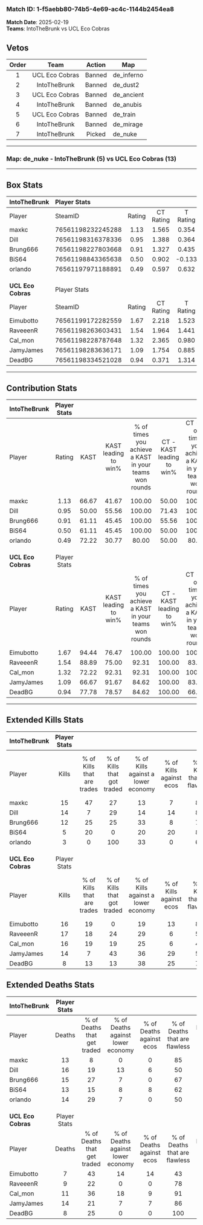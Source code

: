 ### Match ID: 1-f5aebb80-74b5-4e69-ac4c-1144b2454ea8  
**Match Date**: 2025-02-19  
**Teams**: IntoTheBrunk vs UCL Eco Cobras  

## Vetos  

| Order | Team | Action | Map |
| :---: | :--: | :----: | --- |
| 1 | UCL Eco Cobras | Banned | de_inferno |
| 2 | IntoTheBrunk | Banned | de_dust2 |
| 3 | UCL Eco Cobras | Banned | de_ancient |
| 4 | IntoTheBrunk | Banned | de_anubis |
| 5 | UCL Eco Cobras | Banned | de_train |
| 6 | IntoTheBrunk | Banned | de_mirage |
| 7 | IntoTheBrunk | Picked | de_nuke |

---  

### **Map**: de_nuke - IntoTheBrunk (5) vs UCL Eco Cobras (13)  
---  

## Box Stats  

| **IntoTheBrunk**   | Player Stats      |        |           |          |       |       |       |         |        |      |     |
| :- | :- | :-: | :-: | :-: | :-: | :-: | :-: | :-: | :-: | :-: | :-: |
| Player             | SteamID           | Rating | CT Rating | T Rating | KAST  |  ADR  | Kills | Assists | Deaths | K/D  | HS% |
| maxkc              | 76561198232245288 |  1.13  |   1.565   |  0.354   | 66.67 | 72.4  |  15   |    3    |   13   | 1.15 | 60  |
| Dill               | 76561198316378336 |  0.95  |   1.388   |  0.364   | 50.00 | 94.4  |  14   |    5    |   16   | 0.88 | 21  |
| Brung666           | 76561198227803668 |  0.91  |   1.327   |  0.435   | 61.11 | 75.9  |  12   |    5    |   15   | 0.80 | 58  |
| BiS64              | 76561198843365638 |  0.50  |   0.902   |  -0.133  | 61.11 | 35.2  |   5   |    4    |   13   | 0.38 | 60  |
| orlando            | 76561197971188891 |  0.49  |   0.597   |  0.632   | 72.22 | 43.3  |   3   |    6    |   14   | 0.21 | 66  |
|                    |                   |        |           |          |       |       |       |         |        |      |     |
|                    |                   |        |           |          |       |       |       |         |        |      |     |
|                    |                   |        |           |          |       |       |       |         |        |      |     |
| **UCL Eco Cobras** | Player Stats      |        |           |          |       |       |       |         |        |      |     |
| Player             | SteamID           | Rating | CT Rating | T Rating | KAST  |  ADR  | Kills | Assists | Deaths | K/D  | HS% |
| Eimubotto          | 76561199172282559 |  1.67  |   2.218   |  1.523   | 94.44 | 103.6 |  16   |    4    |   7    | 2.29 | 62  |
| RaveeenR           | 76561198263603431 |  1.54  |   1.964   |  1.441   | 88.89 | 82.7  |  17   |    3    |   9    | 1.89 | 52  |
| Cal_mon            | 76561198228787648 |  1.32  |   2.365   |  0.980   | 72.22 | 87.7  |  16   |    2    |   11   | 1.45 | 68  |
| JamyJames          | 76561198283636171 |  1.09  |   1.754   |  0.885   | 66.67 | 84.0  |  14   |    2    |   14   | 1.00 | 35  |
| DeadBG             | 76561198334521028 |  0.94  |   0.371   |  1.314   | 77.78 | 47.6  |   8   |    2    |   8    | 1.00 | 87  |
---  

## Contribution Stats  

| **IntoTheBrunk**   | Player Stats |       |                      |                                                        |                           |                                                             |                          |                                                            |
| :- | :-: | :-: | :-: | :-: | :-: | :-: | :-: | :-: |
| Player             |    Rating    | KAST  | KAST leading to win% | % of times you achieve a KAST in your teams won rounds | CT - KAST leading to win% | CT - % of times you achieve a KAST in your teams won rounds | T - KAST leading to win% | T - % of times you achieve a KAST in your teams won rounds |
| maxkc              |     1.13     | 66.67 |        41.67         |                         100.00                         |           50.00           |                           100.00                            |           0.00           |                            0.00                            |
| Dill               |     0.95     | 50.00 |        55.56         |                         100.00                         |           71.43           |                           100.00                            |           0.00           |                            0.00                            |
| Brung666           |     0.91     | 61.11 |        45.45         |                         100.00                         |           55.56           |                           100.00                            |           0.00           |                            0.00                            |
| BiS64              |     0.50     | 61.11 |        45.45         |                         100.00                         |           50.00           |                           100.00                            |           0.00           |                            0.00                            |
| orlando            |     0.49     | 72.22 |        30.77         |                         80.00                          |           50.00           |                            80.00                            |           0.00           |                            0.00                            |
|                    |              |       |                      |                                                        |                           |                                                             |                          |                                                            |
|                    |              |       |                      |                                                        |                           |                                                             |                          |                                                            |
|                    |              |       |                      |                                                        |                           |                                                             |                          |                                                            |
| **UCL Eco Cobras** | Player Stats |       |                      |                                                        |                           |                                                             |                          |                                                            |
| Player             |    Rating    | KAST  | KAST leading to win% | % of times you achieve a KAST in your teams won rounds | CT - KAST leading to win% | CT - % of times you achieve a KAST in your teams won rounds | T - KAST leading to win% | T - % of times you achieve a KAST in your teams won rounds |
| Eimubotto          |     1.67     | 94.44 |        76.47         |                         100.00                         |          100.00           |                           100.00                            |          63.64           |                           100.00                           |
| RaveeenR           |     1.54     | 88.89 |        75.00         |                         92.31                          |          100.00           |                            83.33                            |          63.64           |                           100.00                           |
| Cal_mon            |     1.32     | 72.22 |        92.31         |                         92.31                          |          100.00           |                           100.00                            |          85.71           |                           85.71                            |
| JamyJames          |     1.09     | 66.67 |        91.67         |                         84.62                          |          100.00           |                            83.33                            |          85.71           |                           85.71                            |
| DeadBG             |     0.94     | 77.78 |        78.57         |                         84.62                          |          100.00           |                            66.67                            |          70.00           |                           100.00                           |
---  

## Extended Kills Stats  

| **IntoTheBrunk**   | Player Stats |                            |                            |                                    |                         |                              |                                 |                                       |                    |           |
| :- | :-: | :-: | :-: | :-: | :-: | :-: | :-: | :-: | :-: | :-: |
| Player             |    Kills     | % of Kills that are trades | % of Kills that got traded | % of Kills against a lower economy | % of Kills against ecos | % of Kills that are flawless | % of Kills that are close duels | % of Kills that are assisted by flash | Pistol Round Kills | AWP Kills |
| maxkc              |      15      |             47             |             27             |                 13                 |            7            |              87              |                0                |                   0                   |         1          |     0     |
| Dill               |      14      |             7              |             29             |                 14                 |           14            |              86              |                0                |                  14                   |         1          |     5     |
| Brung666           |      12      |             25             |             25             |                 33                 |            8            |              75              |                0                |                   0                   |         0          |     0     |
| BiS64              |      5       |             20             |             0              |                 20                 |           20            |              80              |                0                |                   0                   |         1          |     2     |
| orlando            |      3       |             0              |            100             |                 33                 |            0            |              67              |                0                |                   0                   |         2          |     0     |
|                    |              |                            |                            |                                    |                         |                              |                                 |                                       |                    |           |
|                    |              |                            |                            |                                    |                         |                              |                                 |                                       |                    |           |
|                    |              |                            |                            |                                    |                         |                              |                                 |                                       |                    |           |
| **UCL Eco Cobras** | Player Stats |                            |                            |                                    |                         |                              |                                 |                                       |                    |           |
| Player             |    Kills     | % of Kills that are trades | % of Kills that got traded | % of Kills against a lower economy | % of Kills against ecos | % of Kills that are flawless | % of Kills that are close duels | % of Kills that are assisted by flash | Pistol Round Kills | AWP Kills |
| Eimubotto          |      16      |             19             |             0              |                 19                 |           13            |              81              |                0                |                   0                   |         2          |     0     |
| RaveeenR           |      17      |             18             |             24             |                 29                 |            6            |              59              |               18                |                   0                   |         2          |     0     |
| Cal_mon            |      16      |             19             |             19             |                 25                 |            6            |              44              |               19                |                   6                   |         3          |     0     |
| JamyJames          |      14      |             7              |             43             |                 36                 |           29            |              57              |               14                |                   7                   |         2          |     0     |
| DeadBG             |      8       |             13             |             13             |                 38                 |           25            |              75              |                0                |                   0                   |         1          |     0     |
## Extended Deaths Stats  

| **IntoTheBrunk**   | Player Stats |                             |                                   |                          |                               |                            |                           |               |
| :- | :-: | :-: | :-: | :-: | :-: | :-: | :-: | :-: |
| Player             |    Deaths    | % of Deaths that get traded | % of Deaths against lower economy | % of Deaths against ecos | % of Deaths that are flawless | % of Deaths that are close | % of Deaths while blinded | Deaths to AWP |
| maxkc              |      13      |              8              |                 0                 |            0             |              85               |             0              |             0             |       0       |
| Dill               |      16      |             19              |                13                 |            6             |              50               |             31             |             0             |       0       |
| Brung666           |      15      |             27              |                 7                 |            0             |              67               |             0              |            13             |       0       |
| BiS64              |      13      |             15              |                 8                 |            8             |              62               |             0              |             0             |       0       |
| orlando            |      14      |             29              |                 7                 |            0             |              50               |             21             |             0             |       0       |
|                    |              |                             |                                   |                          |                               |                            |                           |               |
|                    |              |                             |                                   |                          |                               |                            |                           |               |
|                    |              |                             |                                   |                          |                               |                            |                           |               |
| **UCL Eco Cobras** | Player Stats |                             |                                   |                          |                               |                            |                           |               |
| Player             |    Deaths    | % of Deaths that get traded | % of Deaths against lower economy | % of Deaths against ecos | % of Deaths that are flawless | % of Deaths that are close | % of Deaths while blinded | Deaths to AWP |
| Eimubotto          |      7       |             43              |                14                 |            14            |              43               |             0              |             0             |       1       |
| RaveeenR           |      9       |             22              |                 0                 |            0             |              78               |             0              |            11             |       2       |
| Cal_mon            |      11      |             36              |                18                 |            9             |              91               |             0              |             9             |       1       |
| JamyJames          |      14      |             21              |                 7                 |            7             |              86               |             0              |             0             |       1       |
| DeadBG             |      8       |             25              |                 0                 |            0             |              100              |             0              |             0             |       2       |
